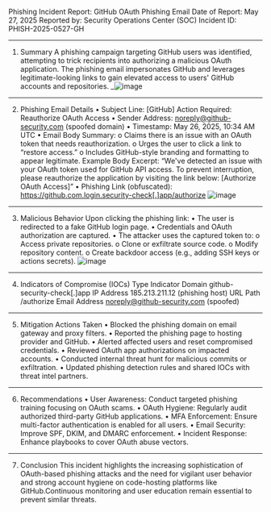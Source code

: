Phishing Incident Report: GitHub OAuth Phishing Email
Date of Report: May 27, 2025
Reported by: Security Operations Center (SOC)
Incident ID: PHISH-2025-0527-GH
________________________________________
1. Summary
A phishing campaign targeting GitHub users was identified, attempting to trick recipients into authorizing a malicious OAuth application. The phishing email impersonates GitHub and leverages legitimate-looking links to gain elevated access to users' GitHub accounts and repositories.
_![image](https://github.com/user-attachments/assets/aef344a2-a0d9-480f-913e-36aa034d2086)
_______________________________________
2. Phishing Email Details
•	Subject Line: [GitHub] Action Required: Reauthorize OAuth Access
•	Sender Address: noreply@github-security.com (spoofed domain)
•	Timestamp: May 26, 2025, 10:34 AM UTC
•	Email Body Summary:
o	Claims there is an issue with an OAuth token that needs reauthorization.
o	Urges the user to click a link to “restore access.”
o	Includes GitHub-style branding and formatting to appear legitimate.
Example Body Excerpt:
“We've detected an issue with your OAuth token used for GitHub API access.
To prevent interruption, please reauthorize the application by visiting the link below:
[Authorize OAuth Access]”
•	Phishing Link (obfuscated):
https://github.com.login.security-check[.]app/authorize
![image](https://github.com/user-attachments/assets/687f41b8-ba75-416e-8e04-c90faca74801)

________________________________________
3. Malicious Behavior
Upon clicking the phishing link:
•	The user is redirected to a fake GitHub login page.
•	Credentials and OAuth authorization are captured.
•	The attacker uses the captured token to:
o	Access private repositories.
o	Clone or exfiltrate source code.
o	Modify repository content.
o	Create backdoor access (e.g., adding SSH keys or actions secrets).
![image](https://github.com/user-attachments/assets/bfab04d2-2d3e-4fa5-8f3f-9f588af77f62)

________________________________________
4. Indicators of Compromise (IOCs)
Type	Indicator
Domain	github-security-check[.]app
IP Address	185.213.211.12 (phishing host)
URL Path	/authorize
Email Address	noreply@github-security.com (spoofed)
________________________________________
5. Mitigation Actions Taken
•	Blocked the phishing domain on email gateway and proxy filters.
•	Reported the phishing page to hosting provider and GitHub.
•	Alerted affected users and reset compromised credentials.
•	Reviewed OAuth app authorizations on impacted accounts.
•	Conducted internal threat hunt for malicious commits or exfiltration.
•	Updated phishing detection rules and shared IOCs with threat intel partners.
________________________________________
6. Recommendations
•	User Awareness: Conduct targeted phishing training focusing on OAuth scams.
•	OAuth Hygiene: Regularly audit authorized third-party GitHub applications.
•	MFA Enforcement: Ensure multi-factor authentication is enabled for all users.
•	Email Security: Improve SPF, DKIM, and DMARC enforcement.
•	Incident Response: Enhance playbooks to cover OAuth abuse vectors.
________________________________________
7. Conclusion
This incident highlights the increasing sophistication of OAuth-based phishing attacks and
the need for vigilant user behavior and strong account hygiene on code-hosting platforms
like GitHub.Continuous monitoring and user education remain essential to prevent similar
threats.

